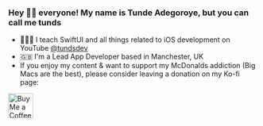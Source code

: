 ### Hey 👋🏾 everyone! My name is Tunde Adegoroye, but you can call me tunds

- 👨🏾‍💻 I teach SwiftUI and all things related to iOS development on YouTube [@tundsdev](https://www.youtube.com/c/tundsdev)
- 🇬🇧 I'm a Lead App Developer based in Manchester, UK
- If you enjoy my content & want to support my McDonalds addiction (Big Macs are the best), please consider leaving a donation on my Ko-fi page:

<a href='https://ko-fi.com/S6S83GEBY' target='_blank'><img height='50' style='border:0px;height:50px;' src='https://cdn.ko-fi.com/cdn/kofi4.png?v=3' border='0' alt='Buy Me a Coffee at ko-fi.com'/></a>
